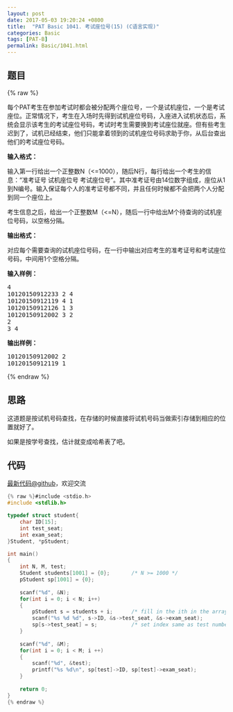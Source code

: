 ```yaml
---
layout: post
date: 2017-05-03 19:20:24 +0800
title:  "PAT Basic 1041. 考试座位号(15) (C语言实现)"
categories: Basic
tags: [PAT-B]
permalink: Basic/1041.html
---
```


## 题目

{% raw %}<div id="problemContent">
<p>
每个PAT考生在参加考试时都会被分配两个座位号，一个是试机座位，一个是考试座位。正常情况下，考生在入场时先得到试机座位号码，入座进入试机状态后，系统会显示该考生的考试座位号码，考试时考生需要换到考试座位就座。但有些考生迟到了，试机已经结束，他们只能拿着领到的试机座位号码求助于你，从后台查出他们的考试座位号码。
</p>
<p><b>
输入格式：
</b></p>
<p>
输入第一行给出一个正整数N（&lt;=1000），随后N行，每行给出一个考生的信息：“准考证号 试机座位号 考试座位号”。其中准考证号由14位数字组成，座位从1到N编号。输入保证每个人的准考证号都不同，并且任何时候都不会把两个人分配到同一个座位上。
</p>
<p>
考生信息之后，给出一个正整数M（&lt;=N），随后一行中给出M个待查询的试机座位号码，以空格分隔。
</p>
<p><b>
输出格式：
</b></p>
<p>
对应每个需要查询的试机座位号码，在一行中输出对应考生的准考证号和考试座位号码，中间用1个空格分隔。
</p>
<b>输入样例：</b><pre>
4
10120150912233 2 4
10120150912119 4 1
10120150912126 1 3
10120150912002 3 2
2
3 4
</pre>
<b>输出样例：</b><pre>
10120150912002 2
10120150912119 1
</pre>
</div>{% endraw %}

## 思路

这道题是按试机号码查找，在存储的时候直接将试机号码当做索引存储到相应的位置就好了。

如果是按学号查找，估计就变成哈希表了吧。

## 代码

[最新代码@github](https://github.com/OliverLew/PAT/blob/master/PATBasic/1041.c)，欢迎交流
```c
{% raw %}#include <stdio.h>
#include <stdlib.h>

typedef struct student{
    char ID[15];
    int test_seat;
    int exam_seat;
}Student, *pStudent;

int main()
{
    int N, M, test;
    Student students[1001] = {0};       /* N >= 1000 */
    pStudent sp[1001] = {0};
    
    scanf("%d", &N);
    for(int i = 0; i < N; i++)
    {
        pStudent s = students + i;      /* fill in the ith in the array */
        scanf("%s %d %d", s->ID, &s->test_seat, &s->exam_seat);
        sp[s->test_seat] = s;           /* set index same as test number */
    }
    
    scanf("%d", &M);
    for(int i = 0; i < M; i ++)
    {
        scanf("%d", &test);
        printf("%s %d\n", sp[test]->ID, sp[test]->exam_seat);
    }
    
    return 0;
}
{% endraw %}
```